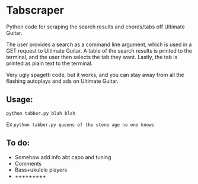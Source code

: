 # Tabscraper
Python code for scraping the search results and chords/tabs off Ultimate Guitar.

The user provides a search as a command line argument, which is used in a GET request to Ultimate Guitar. A table of the search results is printed to the terminal, and the user then selects the tab they want. Lastly, the tab is printed as plain text to the terminal.

Very ugly spagetti code, but it works, and you can stay away from all the flashing autoplays and ads on Ultimate Guitar.

## Usage:
```
python tabber.py blah blah
```

Ex `python tabber.py queens of the stone age no one knows`


## To do:
* Somehow add info abt capo and tuning
* Comments
* Bass+ukulele players
* +++++++++